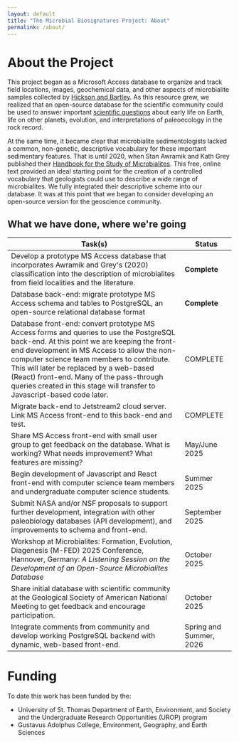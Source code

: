 ```yaml
---
layout: default
title: "The Microbial Biosignatures Project: About"
permalink: /about/
---
```


<h1>About the Project</h1>

<p>
  This project began as a Microsoft Access database to organize and
  track field locations, images, geochemical data, and other aspects of
  microbialite samples collected by
  <a href="{{ '/team/' | relative_url }}">Hickson and Bartley</a>.
  As this resource grew, we realized that an open-source database for the scientific community
  could be used to answer important
  <a href="{{ '/science/' | relative_url }}">scientific questions</a> about early life on
  Earth, life on other planets, evolution, and interpretations of
  paleoecology in the rock record.
</p>

<p>
  At the same time, it became clear that microbialite sedimentologists
  lacked a common, non-genetic, descriptive vocabulary for these
  important sedimentary features. That is until 2020, when Stan Awramik
  and Kath Grey published their
  <a
    href="https://www.dmp.wa.gov.au/Geological-Survey/Handbook-for-the-study-and-26950.aspx"
    >Handbook for the Study of Microbialites</a
  >. This free, online text provided an ideal starting point for the
  creation of a controlled vocabulary that geologists could use to
  describe a wide range of microbialites. We fully integrated their
  descriptive scheme into our database. It was at this point that we
  began to consider developing an open-source version for the geoscience
  community.
</p>

<h2>What we have done, where we're going</h2>

<table class="pure-table pure-table-bordered">
  <thead>
    <tr>
      <th>Task(s)</th>
      <th>Status</th>
    </tr>
  </thead>
  <tbody>
    <tr class="pure-table-odd">
      <td>
        Develop a prototype MS Access database that incorporates Awramik
        and Grey's (2020) classification into the description of
        microbialites from field localities and the literature.
      </td>
      <td><b>Complete</b></td>
    </tr>
    <tr>
      <td>
        Database back-end: migrate prototype MS Access schema and tables
        to PostgreSQL, an open-source relational database format
      </td>
      <td><b>Complete</b></td>
    </tr>
    <tr class="pure-table-odd">
      <td>
        Database front-end: convert prototype MS Access forms and
        queries to use the PostgreSQL back-end. At this point we are
        keeping the front-end development in MS Access to allow the
        non-computer science team members to contribute. This will later
        be replaced by a web-based (React) front-end. Many of the
        pass-through queries created in this stage will transfer to
        Javascript-based code later.
      </td>
      <td>COMPLETE</td>
    </tr>
    <tr>
      <td>
        Migrate back-end to Jetstream2 cloud server. Link MS Access
        front-end to this back-end and test.
      </td>
      <td>COMPLETE</td>
    </tr>
    <tr class="pure-table-odd">
      <td>
        Share MS Access front-end with small user group to get feedback
        on the database. What is working? What needs improvement? What
        features are missing?
      </td>
      <td>May/June 2025</td>
    </tr>
    <tr>
      <td>
        Begin development of Javascript and React front-end with
        computer science team members and undergraduate computer science
        students.
      </td>
      <td>Summer 2025</td>
    </tr>
    <tr class="pure-table-odd">
      <td>
        Submit NASA and/or NSF proposals to support further development,
        integration with other paleobiology databases (API development),
        and improvements to schema and front-end.
      </td>
      <td>September 2025</td>
    </tr>
            <tr class="pure-table-odd">
      <td>
        Workshop at Microbialites: Formation, Evolution, Diagenesis (M-FED) 2025 Conference, Hannover, Germany: <i>A Listening Session on the Development of an Open-Source Microbialites Database</i>
      </td>
      <td>October 2025</td>
    </tr>
    <tr>
      <td>
        Share initial database with scientific community at the
        Geological Society of American National Meeting to get feedback
        and encourage participation.
      </td>
      <td>October 2025</td>
    </tr>
    <tr class="pure-table-odd">
      <td>
        Integrate comments from community and develop working PostgreSQL
        backend with dynamic, web-based front-end.
      </td>
      <td>Spring and Summer, 2026</td>
    </tr>
  </tbody>
</table>

<h1>Funding</h1>

<p>To date this work has been funded by the:</p>
<ul>
  <li>
    University of St. Thomas Department of Earth, Environment, and
    Society and the Undergraduate Research Opportunities (UROP) program
  </li>
  <li>
    Gustavus Adolphus College, Environment, Geography, and Earth
    Sciences
  </li>
</ul>
